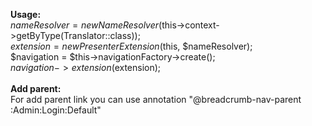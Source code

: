 **Usage:**<br />
$nameResolver = new NameResolver($this->context->getByType(Translator::class));<br />
$extension = new PresenterExtension($this, $nameResolver);<br>
$navigation = $this->navigationFactory->create();<br>
$navigation->extension($extension);
<br>
<br>
**Add parent:**<br />
For add parent link you can use annotation 
"@breadcrumb-nav-parent :Admin:Login:Default"